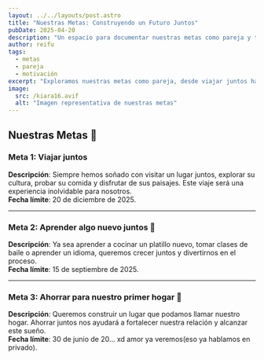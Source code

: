 ```yaml
---
layout: ../../layouts/post.astro
title: "Nuestras Metas: Construyendo un Futuro Juntos"
pubDate: 2025-04-20
description: "Un espacio para documentar nuestras metas como pareja y trabajar juntos para alcanzarlas."
author: reifu
tags:
  - metas
  - pareja
  - motivación
excerpt: "Exploramos nuestras metas como pareja, desde viajar juntos hasta construir un hogar lleno de amor y compromiso."
image:
  src: /kiara16.avif
  alt: "Imagen representativa de nuestras metas"
---
```


## Nuestras Metas 💖

### Meta 1: Viajar juntos
**Descripción**: Siempre hemos soñado con visitar un lugar juntos, explorar su cultura, probar su comida y disfrutar de sus paisajes. Este viaje será una experiencia inolvidable para nosotros.  
**Fecha límite**: 20 de diciembre de 2025.

---

### Meta 2: Aprender algo nuevo juntos 🎨
**Descripción**: Ya sea aprender a cocinar un platillo nuevo, tomar clases de baile o aprender un idioma, queremos crecer juntos y divertirnos en el proceso.  
**Fecha límite**: 15 de septiembre de 2025.

---


### Meta 3: Ahorrar para nuestro primer hogar 🏡
**Descripción**: Queremos construir un lugar que podamos llamar nuestro hogar. Ahorrar juntos nos ayudará a fortalecer nuestra relación y alcanzar este sueño.  
**Fecha límite**: 30 de junio de 20... xd amor ya veremos(eso ya hablamos en privado).